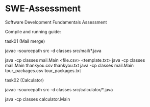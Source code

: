 # SWE-Assessment
Software Development Fundamentals Assessment

Compile and running guide:

task01 (Mail merge)
<!-- compile -->
javac -sourcepath src -d classes src/mail/*.java
<!-- run -->
java -cp classes mail.Main <file.csv> <template.txt>
java -cp classes mail.Main thankyou.csv thankyou.txt
java -cp classes mail.Main tour_packages.csv tour_packages.txt

task02 (Calculator)
<!-- compile -->
javac -sourcepath src -d classes src/calculator/*.java
<!-- run -->
java -cp classes calculator.Main